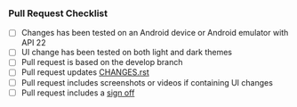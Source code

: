 ### Pull Request Checklist

<!-- Please read [CONTRIBUTING.md](https://github.com/vector-im/riot-android/CONTRIBUTING.md) before submitting your pull request -->

* [ ] Changes has been tested on an Android device or Android emulator with API 22
* [ ] UI change has been tested on both light and dark themes
* [ ] Pull request is based on the develop branch
* [ ] Pull request updates [CHANGES.rst](https://github.com/vector-im/riot-android/blob/develop/CHANGES.rst)
* [ ] Pull request includes screenshots or videos if containing UI changes
* [ ] Pull request includes a [sign off](https://github.com/matrix-org/synapse/blob/master/CONTRIBUTING.rst#sign-off)

